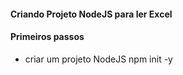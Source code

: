 #### Criando Projeto NodeJS para ler Excel

#### Primeiros passos
* criar um projeto NodeJS
npm init -y